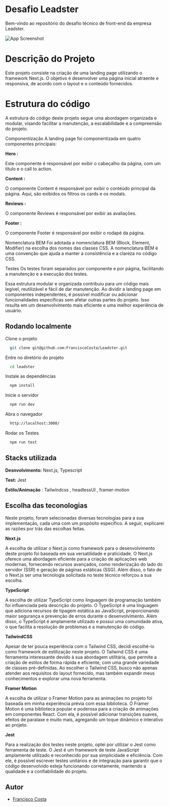 
# Desafio Leadster

Bem-vindo ao repositório do desafio técnico de front-end da empresa Leadster.

![App Screenshot](https://leadster.com.br/img/leadster/leadster.svg)

# Descrição do Projeto

Este projeto consiste na criação de uma landing page utilizando o framework Next.js. O objetivo é desenvolver uma página inicial atraente e responsiva, de acordo com o layout e o conteúdo fornecidos.




# Estrutura do código

A estrutura do código deste projeto segue uma abordagem organizada e modular, visando facilitar a manutenção, a escalabilidade e a compreensão do projeto.

Componentização
A landing page foi componentizada em quatro componentes principais:

**Hero :**

Este componente é responsável por exibir o cabeçalho da página, com um título e o call to action.

**Content :**

O componente Content é responsável por exibir o conteúdo principal da página. Aqui, são exibidos os filtros os cards e os modals.

**Reviews :**

O componente Reviews é responsável por exibir as avaliações.

**Footer :**

O componente Footer é responsável por exibir o rodapé da página.

Nomenclatura BEM
Foi adotada a nomenclatura BEM (Block, Element, Modifier) na escolha dos nomes das classes CSS. A nomenclatura BEM é uma convenção que ajuda a manter a consistência e a clareza no código CSS.

Testes
Os testes foram separados por componente e por página, facilitando a manutenção e a execução dos testes.

Essa estrutura modular e organizada contribuiu para um código mais legível, reutilizável e fácil de dar manutenção. Ao dividir a landing page em componentes independentes, é possível modificar ou adicionar funcionalidades específicas sem afetar outras partes do projeto. Isso resulta em um desenvolvimento mais eficiente e uma melhor experiência de usuário.
## Rodando localmente

Clone o projeto

```bash
  git clone git@github.com:FranciscoCosta/Leadster.git
```

Entre no diretório do projeto

```bash
  cd leadster
```

Instale as dependências

```bash
  npm install
```

Inicie o servidor

```bash
  npm run dev
```

Abra o navegador 

```bash
  http://localhost:3000/
```


Rodar os Testes

```bash
  npm run test
```



## Stacks utilizada

**Desnvolvimento:** Next.js, Typescript

**Test:** Jest

**Estilo/Animação** : Tailwindcss , headlessUI , framer-motion




## Escolha das teconologias

Neste projeto, foram selecionadas diversas tecnologias para a sua implementação, cada uma com um propósito específico. A seguir, explicarei as razões por trás das escolhas feitas.

**Next.js**

A escolha de utilizar o Next.js como framework para o desenvolvimento deste projeto foi baseada em sua versatilidade e praticidade. O Next.js oferece uma abordagem eficiente para a criação de aplicações web modernas, fornecendo recursos avançados, como renderização do lado do servidor (SSR) e geração de páginas estáticas (SSG). Além disso, o fato de o Next.js ser uma tecnologia solicitada no teste técnico reforçou a sua escolha.

**TypeScript**

A escolha de utilizar TypeScript como linguagem de programação também foi influenciada pela descrição do projeto. O TypeScript é uma linguagem que adiciona recursos de tipagem estática ao JavaScript, proporcionando maior segurança e prevenção de erros durante o desenvolvimento. Além disso, o TypeScript é amplamente utilizado e possui uma comunidade ativa, o que facilita a resolução de problemas e a manutenção do código.

**TailwindCSS**

Apesar de ter pouca experiência com o Tailwind CSS, decidi escolhê-lo como framework de estilização neste projeto. O Tailwind CSS é uma ferramenta interessante devido à sua abordagem utilitária, que permite a criação de estilos de forma rápida e eficiente, com uma grande variedade de classes pré-definidas. Ao escolher o Tailwind CSS, busco não apenas atender aos requisitos do layout fornecido, mas também expandir meus conhecimentos e explorar uma nova ferramenta.

**Framer Motion**

A escolha de utilizar o Framer Motion para as animações no projeto foi baseada em minha experiência prévia com essa biblioteca. O Framer Motion é uma biblioteca popular e poderosa para a criação de animações em componentes React. Com ela, é possível adicionar transições suaves, efeitos de paralaxe e muito mais, agregando um toque dinâmico e interativo ao projeto.

**Jest**

Para a realização dos testes neste projeto, optei por utilizar o Jest como ferramenta de teste. O Jest é um framework de teste JavaScript amplamente utilizado e reconhecido por sua simplicidade e eficiência. Com ele, é possível escrever testes unitários e de integração para garantir que o código desenvolvido esteja funcionando corretamente, mantendo a qualidade e a confiabilidade do projeto.
## Autor

- [Francisco Costa](https://github.com/FranciscoCosta/)
